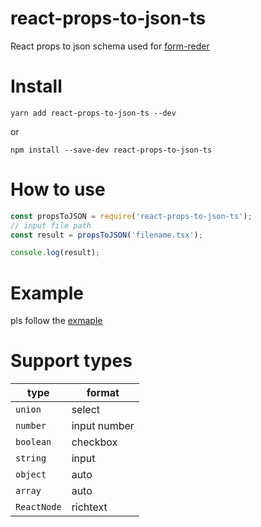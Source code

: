 # react-props-to-json-ts
React props to json schema used for [form-reder](https://alibaba.github.io/form-render/)

# Install
```
yarn add react-props-to-json-ts --dev
```
or
```
npm install --save-dev react-props-to-json-ts
```

# How to use
```js
const propsToJSON = require('react-props-to-json-ts');
// input file path
const result = propsToJSON('filename.tsx');

console.log(result);
```

# Example
pls follow the [exmaple](https://github.com/TimLuo465/react-props-to-json-ts/blob/main/example)

# Support types
|       type      |       format      |
| --------------- | ---------------   |
|      `union`    |       select      |
|      `number`   |      input number |
|      `boolean`  |      checkbox     |
|      `string`   |      input        |
|      `object`   |      auto         |
|      `array`    |      auto         |
|   `ReactNode`   |      richtext     |
